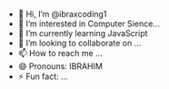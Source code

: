 - 👋 Hi, I’m @ibraxcoding1
- 👀 I’m interested in Computer Sience...
- 🌱 I’m currently learning JavaScript
- 💞️ I’m looking to collaborate on ...
- 📫 How to reach me ...
- 😄 Pronouns: IBRAHIM
- ⚡ Fun fact: ...

<!---
ibraxcoding1/ibraxcoding1 is a ✨ special ✨ repository because its `README.md` (this file) appears on your GitHub profile.
You can click the Preview link to take a look at your changes.
--->

